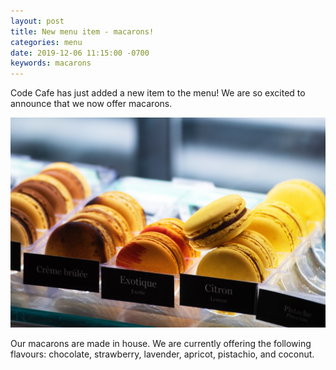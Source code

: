 ```yaml
---
layout: post
title: New menu item - macarons!
categories: menu
date: 2019-12-06 11:15:00 -0700
keywords: macarons
---
```


Code Cafe has just added a new item to the menu!  We are so excited to announce that we now offer macarons. 

<img src="/images/jael-vallee-macarons-unsplash.jpg" alt="macaron display" class="blog-img">

Our macarons are made in house. We are currently offering the following flavours: chocolate, strawberry, lavender, apricot, pistachio, and coconut. 
